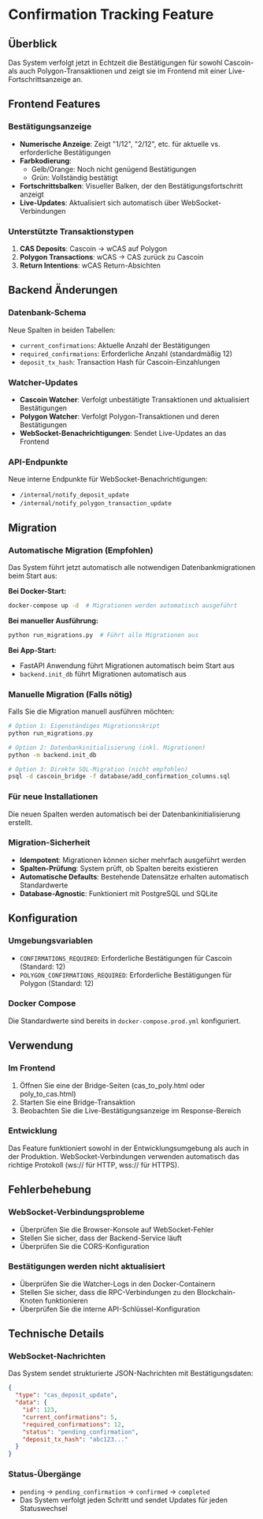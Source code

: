 # Confirmation Tracking Feature

## Überblick
Das System verfolgt jetzt in Echtzeit die Bestätigungen für sowohl Cascoin- als auch Polygon-Transaktionen und zeigt sie im Frontend mit einer Live-Fortschrittsanzeige an.

## Frontend Features

### Bestätigungsanzeige
- **Numerische Anzeige**: Zeigt "1/12", "2/12", etc. für aktuelle vs. erforderliche Bestätigungen
- **Farbkodierung**: 
  - Gelb/Orange: Noch nicht genügend Bestätigungen
  - Grün: Vollständig bestätigt
- **Fortschrittsbalken**: Visueller Balken, der den Bestätigungsfortschritt anzeigt
- **Live-Updates**: Aktualisiert sich automatisch über WebSocket-Verbindungen

### Unterstützte Transaktionstypen
1. **CAS Deposits**: Cascoin → wCAS auf Polygon
2. **Polygon Transactions**: wCAS → CAS zurück zu Cascoin
3. **Return Intentions**: wCAS Return-Absichten

## Backend Änderungen

### Datenbank-Schema
Neue Spalten in beiden Tabellen:
- `current_confirmations`: Aktuelle Anzahl der Bestätigungen
- `required_confirmations`: Erforderliche Anzahl (standardmäßig 12)
- `deposit_tx_hash`: Transaction Hash für Cascoin-Einzahlungen

### Watcher-Updates
- **Cascoin Watcher**: Verfolgt unbestätigte Transaktionen und aktualisiert Bestätigungen
- **Polygon Watcher**: Verfolgt Polygon-Transaktionen und deren Bestätigungen
- **WebSocket-Benachrichtigungen**: Sendet Live-Updates an das Frontend

### API-Endpunkte
Neue interne Endpunkte für WebSocket-Benachrichtigungen:
- `/internal/notify_deposit_update`
- `/internal/notify_polygon_transaction_update`

## Migration

### Automatische Migration (Empfohlen)
Das System führt jetzt automatisch alle notwendigen Datenbankmigrationen beim Start aus:

**Bei Docker-Start:**
```bash
docker-compose up -d  # Migrationen werden automatisch ausgeführt
```

**Bei manueller Ausführung:**
```bash
python run_migrations.py  # Führt alle Migrationen aus
```

**Bei App-Start:**
- FastAPI Anwendung führt Migrationen automatisch beim Start aus
- `backend.init_db` führt Migrationen automatisch aus

### Manuelle Migration (Falls nötig)
Falls Sie die Migration manuell ausführen möchten:

```bash
# Option 1: Eigenständiges Migrationsskript
python run_migrations.py

# Option 2: Datenbankinitialisierung (inkl. Migrationen)
python -m backend.init_db

# Option 3: Direkte SQL-Migration (nicht empfohlen)
psql -d cascoin_bridge -f database/add_confirmation_columns.sql
```

### Für neue Installationen
Die neuen Spalten werden automatisch bei der Datenbankinitialisierung erstellt.

### Migration-Sicherheit
- **Idempotent**: Migrationen können sicher mehrfach ausgeführt werden
- **Spalten-Prüfung**: System prüft, ob Spalten bereits existieren
- **Automatische Defaults**: Bestehende Datensätze erhalten automatisch Standardwerte
- **Database-Agnostic**: Funktioniert mit PostgreSQL und SQLite

## Konfiguration

### Umgebungsvariablen
- `CONFIRMATIONS_REQUIRED`: Erforderliche Bestätigungen für Cascoin (Standard: 12)
- `POLYGON_CONFIRMATIONS_REQUIRED`: Erforderliche Bestätigungen für Polygon (Standard: 12)

### Docker Compose
Die Standardwerte sind bereits in `docker-compose.prod.yml` konfiguriert.

## Verwendung

### Im Frontend
1. Öffnen Sie eine der Bridge-Seiten (cas_to_poly.html oder poly_to_cas.html)
2. Starten Sie eine Bridge-Transaktion
3. Beobachten Sie die Live-Bestätigungsanzeige im Response-Bereich

### Entwicklung
Das Feature funktioniert sowohl in der Entwicklungsumgebung als auch in der Produktion. WebSocket-Verbindungen verwenden automatisch das richtige Protokoll (ws:// für HTTP, wss:// für HTTPS).

## Fehlerbehebung

### WebSocket-Verbindungsprobleme
- Überprüfen Sie die Browser-Konsole auf WebSocket-Fehler
- Stellen Sie sicher, dass der Backend-Service läuft
- Überprüfen Sie die CORS-Konfiguration

### Bestätigungen werden nicht aktualisiert
- Überprüfen Sie die Watcher-Logs in den Docker-Containern
- Stellen Sie sicher, dass die RPC-Verbindungen zu den Blockchain-Knoten funktionieren
- Überprüfen Sie die interne API-Schlüssel-Konfiguration

## Technische Details

### WebSocket-Nachrichten
Das System sendet strukturierte JSON-Nachrichten mit Bestätigungsdaten:
```json
{
  "type": "cas_deposit_update",
  "data": {
    "id": 123,
    "current_confirmations": 5,
    "required_confirmations": 12,
    "status": "pending_confirmation",
    "deposit_tx_hash": "abc123..."
  }
}
```

### Status-Übergänge
- `pending` → `pending_confirmation` → `confirmed` → `completed`
- Das System verfolgt jeden Schritt und sendet Updates für jeden Statuswechsel 